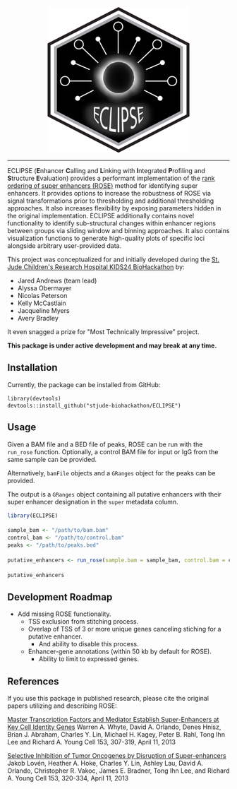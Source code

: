 <p align="center" width="100%">
    <img src="inst/logo/ECLIPSE_Hex.png" alt="ECLIPSE" height="330">
</p>

---

ECLIPSE (**E**nhancer **C**alling and **L**inking with **I**ntegrated **P**rofiling and **S**tructure **E**valuation) provides a performant 
implementation of the [rank ordering of super enhancers (ROSE)](http://younglab.wi.mit.edu/super_enhancer_code.html) method for identifying super enhancers.
It provides options to increase the robustness of ROSE via signal transformations prior to thresholding and additional thresholding approaches.
It also increases flexibility by exposing parameters hidden in the original implementation.
ECLIPSE additionally contains novel functionality to identify sub-structural changes within enhancer regions between groups via sliding window and binning approaches.
It also contains visualization functions to generate high-quality plots of specific loci alongside arbitrary user-provided data.

This project was conceptualized for and initially developed during the [St. Jude Children's Research Hospital KIDS24 BioHackathon](https://github.com/stjude-biohackathon) by:
- Jared Andrews (team lead)
- Alyssa Obermayer
- Nicolas Peterson
- Kelly McCastlain
- Jacqueline Myers
- Avery Bradley

It even snagged a prize for "Most Technically Impressive" project.

**This package is under active development and may break at any time.**

## Installation

Currently, the package can be installed from GitHub:

```
library(devtools)
devtools::install_github("stjude-biohackathon/ECLIPSE")
```

## Usage

Given a BAM file and a BED file of peaks, ROSE can be run with the `run_rose` function.
Optionally, a control BAM file for input or IgG from the same sample can be provided.

Alternatively, `bamFile` objects and a `GRanges` object for the peaks can be provided.

The output is a `GRanges` object containing all putative enhancers with their super enhancer designation in the `super` metadata column.

```r
library(ECLIPSE)

sample_bam <- "/path/to/bam.bam"
control_bam <- "/path/to/control.bam"
peaks <- "/path/to/peaks.bed"

putative_enhancers <- run_rose(sample.bam = sample_bam, control.bam = control_bam, peaks = peaks)

putative_enhancers
```

## Development Roadmap

- Add missing ROSE functionality.
  - TSS exclusion from stitching process.
  - Overlap of TSS of 3 or more unique genes canceling stiching for a putative enhancer. 
    - And ability to disable this process.
  - Enhancer-gene annotations (within 50 kb by default for ROSE).
    - Ability to limit to expressed genes.

## References

If you use this package in published research, please cite the original papers utilizing and describing ROSE:

[Master Transcription Factors and Mediator Establish Super-Enhancers at Key Cell Identity Genes](http://www.cell.com/abstract/S0092-8674(13)00392-9)
Warren A. Whyte, David A. Orlando, Denes Hnisz, Brian J. Abraham, Charles Y. Lin, Michael H. Kagey, Peter B. Rahl, Tong Ihn Lee and Richard A. Young
Cell 153, 307-319, April 11, 2013

[Selective Inhibition of Tumor Oncogenes by Disruption of Super-enhancers](http://www.cell.com/abstract/S0092-8674(13)00393-0)
Jakob Lovén, Heather A. Hoke, Charles Y. Lin, Ashley Lau, David A. Orlando, Christopher R. Vakoc, James E. Bradner, Tong Ihn Lee, and Richard A. Young
Cell 153, 320-334, April 11, 2013
